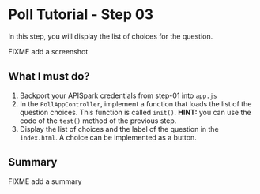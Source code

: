 # Poll Tutorial - Step 03

In this step, you will display the list of choices for the question.

FIXME add a screenshot

## What I must do?

1. Backport your APISpark credentials from step-01 into `app.js`
2. In the `PollAppController`, implement a function that loads the list of the question choices. This function is called `init()`. **HINT:** you can use the code of the `test()` method of the previous step.
3. Display the list of choices and the label of the question in the `index.html`. A choice can be implemented as a button.

## Summary

FIXME add a summary

